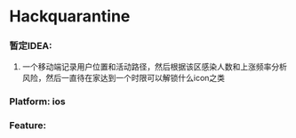 # Hackquarantine

### 暂定IDEA:
1. 一个移动端记录用户位置和活动路径，然后根据该区感染人数和上涨频率分析风险，然后一直待在家达到一个时限可以解锁什么icon之类

### Platform: ios

### Feature: 
